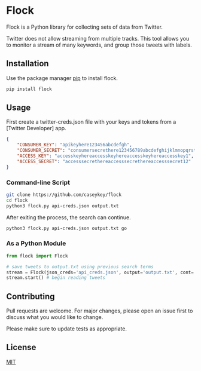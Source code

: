 # Flock

Flock is a Python library for collecting sets of data from Twitter.

Twitter does not allow streaming from multiple tracks. 
This tool allows you to monitor a stream of many keywords, and group those tweets with labels. 

## Installation

Use the package manager [pip](https://pip.pypa.io/en/stable/) to install flock.

```bash
pip install flock
```

## Usage
First create a twitter-creds.json file with your keys and tokens from a [Twitter Developer] app.
```json
{
    "CONSUMER_KEY": "apikeyhere123456abcdefgh",
    "CONSUMER_SECRET": "consumersecrethere123456789abcdefghijklmnopqrstuv",
    "ACCESS_KEY": "accesskeyhereaccesskeyhereaccesskeyhereaccesskey1",
    "ACCESS_SECRET": "accesssecrethereaccesssecrethereaccesssecret12"
}  
``` 

### Command-line Script
```bash
git clone https://github.com/caseykey/flock
cd flock
python3 flock.py api-creds.json output.txt
```
After exiting the process, the search can continue.
```bash
python3 flock.py api-creds.json output.txt go
```
### As a Python Module
```python
from flock import Flock

# save tweets to output.txt using previous search terms
stream = Flock(json_creds='api_creds.json', output='output.txt', cont='go')
stream.start() # begin reading tweets
```

## Contributing
Pull requests are welcome. For major changes, please open an issue first to discuss what you would like to change.

Please make sure to update tests as appropriate.

## License
[MIT](https://choosealicense.com/licenses/mit/)


